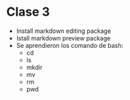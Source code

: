 # Clase 3
- Install markdown editing package
- Istall markdown preview package
- Se aprendieron los comando de bash:
    + cd
    + ls
    + mkdir
    + mv
    + rm
    + pwd